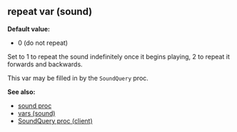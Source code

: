 ## repeat var (sound)

**Default value:**
+   0 (do not repeat)


Set to 1 to repeat the sound indefinitely once it begins
playing, 2 to repeat it forwards and backwards. 

This var may be
filled in by the `SoundQuery` proc.

**See also:**
+   [sound proc](/ref/proc/sound.md) 
+   [vars (sound)](/ref/sound/var.md) 
+   [SoundQuery proc (client)](/ref/client/proc/SoundQuery.md) <!-- -->